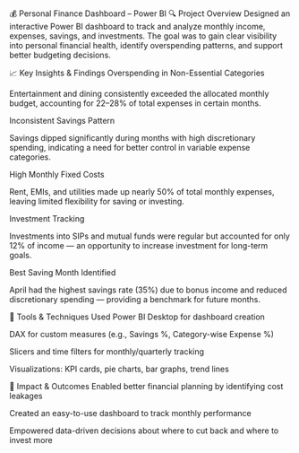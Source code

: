 💰 Personal Finance Dashboard – Power BI
🔍 Project Overview
Designed an interactive Power BI dashboard to track and analyze monthly income, expenses, savings, and investments. The goal was to gain clear visibility into personal financial health, identify overspending patterns, and support better budgeting decisions.

📈 Key Insights & Findings
Overspending in Non-Essential Categories

Entertainment and dining consistently exceeded the allocated monthly budget, accounting for 22–28% of total expenses in certain months.

Inconsistent Savings Pattern

Savings dipped significantly during months with high discretionary spending, indicating a need for better control in variable expense categories.

High Monthly Fixed Costs

Rent, EMIs, and utilities made up nearly 50% of total monthly expenses, leaving limited flexibility for saving or investing.

Investment Tracking

Investments into SIPs and mutual funds were regular but accounted for only 12% of income — an opportunity to increase investment for long-term goals.

Best Saving Month Identified

April had the highest savings rate (35%) due to bonus income and reduced discretionary spending — providing a benchmark for future months.

🧰 Tools & Techniques Used
Power BI Desktop for dashboard creation

DAX for custom measures (e.g., Savings %, Category-wise Expense %)

Slicers and time filters for monthly/quarterly tracking

Visualizations: KPI cards, pie charts, bar graphs, trend lines

🎯 Impact & Outcomes
Enabled better financial planning by identifying cost leakages

Created an easy-to-use dashboard to track monthly performance

Empowered data-driven decisions about where to cut back and where to invest more
